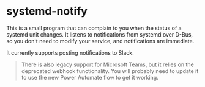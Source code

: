 # systemd-notify
This is a small program that can complain to you when the status of a systemd unit changes. It listens to notifications from systemd over D-Bus, so you don't need to modify your service, and notifications are immediate.

It currently supports posting notifications to Slack.

> There is also legacy support for Microsoft Teams, but it relies on the deprecated webhook functionality. You will probably need to update it to use the new Power Automate flow to get it working.